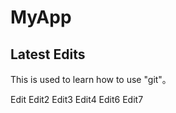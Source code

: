 # MyApp

## Latest Edits
This is used to learn how to use "git"。

Edit
Edit2
Edit3
Edit4
Edit6
Edit7